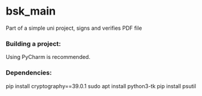 # bsk_main
Part of a simple uni project, signs and verifies PDF file

### Building a project:
Using PyCharm is recommended. 

### Dependencies:
pip install cryptography==39.0.1 
sudo apt install python3-tk 
pip install psutil
